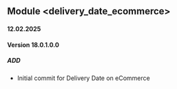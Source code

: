 ## Module <delivery_date_ecommerce>

#### 12.02.2025
#### Version 18.0.1.0.0
##### ADD
- Initial commit for Delivery Date on eCommerce
